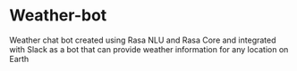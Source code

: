 # Weather-bot
Weather chat bot created using Rasa NLU and Rasa Core and integrated with Slack as a bot that can provide weather information for any location on Earth
